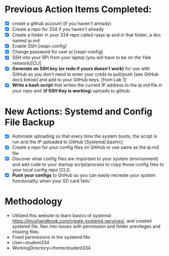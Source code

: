 # Previous Action Items Completed:
- [x]  create a github account (if you haven't already)
- [x]  Create a repo for 334 if you haven't already
- [x]  Create a folder in your 334 repo called raspi-ip and in that folder, a doc named ip.md
- [x]  Enable SSH [raspi-config]
- [x]  Change password for user pi [raspi-config]
- [x]  SSH into your RPi from your laptop (you will have to be on the Yale network)[CLI]
- [x]  **Generate an SSH key (or redo if yours doesn’t work)** for use with GitHub so you don't need to enter your creds to pull/push [see GitHub docs below] and add to your GitHub keys. [from Lab 1]
- [x]  **Write a bash script** that writes the current IP address to the ip.md file in your repo and (**if SSH Key is working**) uploads to github.

# New Actions: Systemd and Config File Backup
- [x]  Automate uploading so that every time the system boots, the script is run and the IP uploaded to GitHub [Systemd/.bashrc]
- [x]  Create a repo for your config files on GitHub or use same as the ip.md file
- [x]  Discover what config files are important to your system (environment) and add code to your startup script/process to copy those config files to your local config repo [CLI].
- [x]  **Push your configs** to GitHub so you can easily recreate your system functionality when your SD card fails.'

# Methodology
- Utilized this website to learn basics of systemd: https://linuxhandbook.com/create-systemd-services/, and created systemd file. Ran into issues with permission and folder previleges and missing files.
- Fixed permissions in the systemd file:
- User=student334
- WorkingDirectory=/home/student334